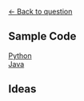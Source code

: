 [<- Back to question](../questions/question-delete-middle-node.md)

## Sample Code ##
[Python](./python-delete-middle-node.py)  
[Java](./java-delete-middle-node.py)

## Ideas ##
